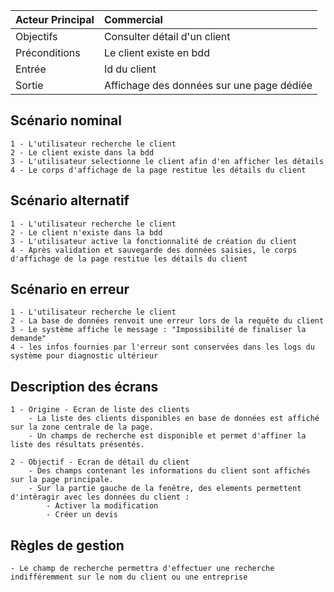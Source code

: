 |Acteur Principal | Commercial                                 |
| :--------------- |:---------------|
|Objectifs        | Consulter détail d'un client               |
|Préconditions    | Le client existe en bdd                    |
|Entrée           | Id du client                               |
|Sortie           | Affichage des données sur une page dédiée  |

## Scénario nominal
    1 - L'utilisateur recherche le client
    2 - Le client existe dans la bdd
    3 - L'utilisateur selectionne le client afin d'en afficher les détails
    4 - Le corps d'affichage de la page restitue les détails du client

## Scénario alternatif
    1 - L'utilisateur recherche le client
    2 - Le client n'existe dans la bdd
    3 - L'utilisateur active la fonctionnalité de création du client
    4 - Après validation et sauvegarde des données saisies, le corps d'affichage de la page restitue les détails du client

## Scénario en erreur
    1 - L'utilisateur recherche le client
    2 - La base de données renvoit une erreur lors de la requête du client
    3 - Le système affiche le message : "Impossibilité de finaliser la demande"
    4 - les infos fournies par l'erreur sont conservées dans les logs du système pour diagnostic ultérieur

## Description des écrans

    1 - Origine - Ecran de liste des clients
        - La liste des clients disponibles en base de données est affiché sur la zone centrale de la page.
        - Un champs de recherche est disponible et permet d'affiner la liste des résultats présentés.
    
    2 - Objectif - Ecran de détail du client
        - Des champs contenant les informations du client sont affichés sur la page principale.
        - Sur la partie gauche de la fenêtre, des elements permettent d'intéragir avec les données du client :
            - Activer la modification
            - Créer un devis


## Règles de gestion

    - Le champ de recherche permettra d'effectuer une recherche indifféremment sur le nom du client ou une entreprise